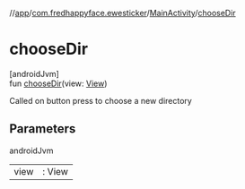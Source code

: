 //[app](../../../index.md)/[com.fredhappyface.ewesticker](../index.md)/[MainActivity](index.md)/[chooseDir](choose-dir.md)

# chooseDir

[androidJvm]\
fun [chooseDir](choose-dir.md)(view: [View](https://developer.android.com/reference/kotlin/android/view/View.html))

Called on button press to choose a new directory

## Parameters

androidJvm

| | |
|---|---|
| view | : View |
